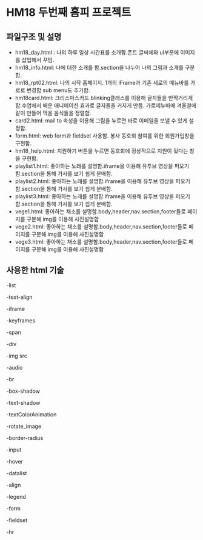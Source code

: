 # HM18 두번째 홈피 프로젝트

## 파일구조 및 설명
- hm18_day.html : 나의 하루 일상 시간표를 소개함.폰트 글씨체와 ul부분에 이미지를 삽입해서 꾸밈.
- hm18_info.html: 나에 대한 소개를 함.section을 나누어 나의 그림과 소개를 구분함.
- hm18_rpt02.html: 나의 시작 홈페이지. 1개의 IFrame과 기존 세로의 메뉴바를 가로로 변경함 sub menu도 추가함.
- hm18card.html: 크리스마스카드.blinking클래스를 이용해 글자들을 반짝거리게함.수업에서 배운 애니메이션 효과로 글자들을 커지게 만듬. 가로메뉴바에 겨울철에 같이 만들어 먹을 음식들을 정렬함. 
- card2.html: mail to 속성을 이용해 그림을 누르면 바로 이메일을 보낼 수 있게 설정함.
- form.html: web form과 fieldset 사용함. 봉사 동호회 참여를 위한 회원가입창을 구현함.
- hm18_help.html: 지원하기 버튼을 누르면 동호회에 정상적으로 지원이 됬다는 창을 구현함.
- playlist1.html: 좋아하는 노래를 설명함.iframe을 이용해 유투브 영상을 퍼오기함.section을 통해 가사를 보기 쉽게 분배함.
- playlist2.html: 좋아하는 노래를 설명함.iframe을 이용해 유투브 영상을 퍼오기함.section을 통해 가사를 보기 쉽게 분배함.
- playlist3.html: 좋아하는 노래를 설명함.iframe을 이용해 유투브 영상을 퍼오기함.section을 통해 가사를 보기 쉽게 분배함.
- vege1.html: 좋아하는 채소를 설명함.body,header,nav.section,footer들로 페이지를 구분해 img를 이용해 사진설명함
- vege2.html: 좋아하는 채소를 설명함.body,header,nav.section,footer들로 페이지를 구분해 img를 이용해 사진설명함
- vege3.html: 좋아하는 채소를 설명함.body,header,nav.section,footer들로 페이지를 구분해 img를 이용해 사진설명함


## 사용한 html 기술 
-list

-text-align

-iframe

-keyframes

-span

-div

-img src

-audio

-br

-box-shadow

-text-shadow

-textColorAnimation

-rotate_image

-border-radius

-input

-hover

-datalist

-align

-legend

-form

-fieldset

-hr

